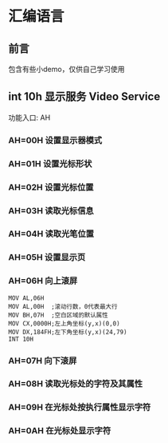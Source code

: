 # 汇编语言
## 前言
包含有些小demo，仅供自己学习使用
## int 10h 显示服务 Video Service 
功能入口: AH
### AH=00H 设置显示器模式
### AH=01H 设置光标形状
### AH=02H 设置光标位置
### AH=03H 读取光标信息
### AH=04H 读取光笔位置
### AH=05H 设置显示页
### AH=06H 向上滚屏
```assembly
MOV AL,06H
MOV AL,00H  ;滚动行数，0代表最大行
MOV BH,07H  ;空白区域的默认属性
MOV CX,0000H;左上角坐标(y,x)(0,0)
MOV DX,184FH;左下角坐标(y,x)(24,79)
INT 10H
```
### AH=07H 向下滚屏
### AH=08H 读取光标处的字符及其属性
### AH=09H 在光标处按执行属性显示字符
### AH=0AH 在光标处显示字符
